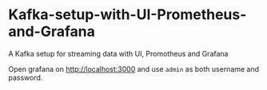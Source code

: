 # Kafka-setup-with-UI-Prometheus-and-Grafana
A Kafka setup for streaming data with UI, Promotheus and Grafana


Open grafana on [http://localhost:3000](http://localhost:3000) and use `admin` as both username and password.

